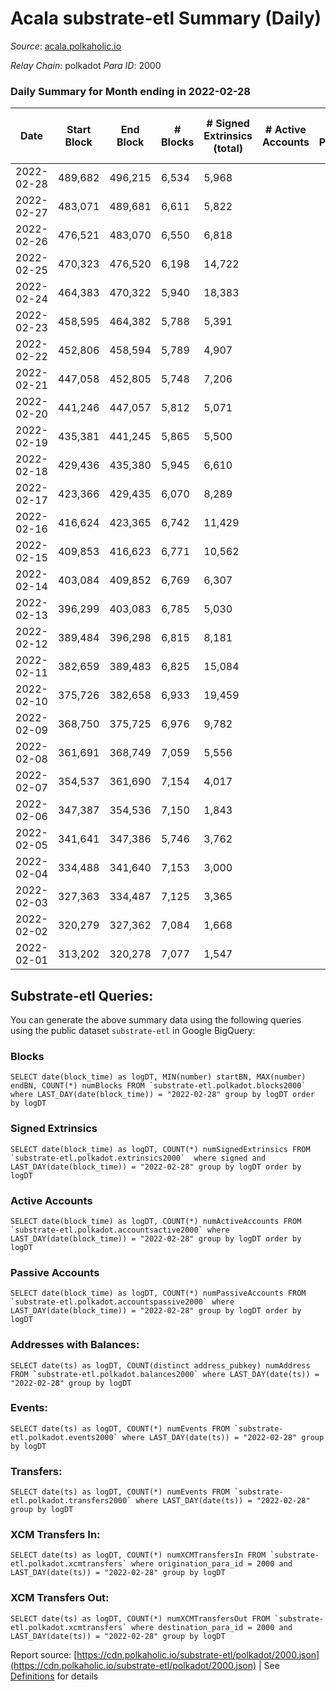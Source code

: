 # Acala substrate-etl Summary (Daily)

_Source_: [acala.polkaholic.io](https://acala.polkaholic.io)

*Relay Chain*: polkadot
*Para ID*: 2000



### Daily Summary for Month ending in 2022-02-28


| Date | Start Block | End Block | # Blocks | # Signed Extrinsics (total) | # Active Accounts | # Passive | # New | # Addresses with Balances | # Events | # Transfers | # XCM Transfers In | # XCM Transfers Out | Issues | 
| ---- | ----------- | --------- | -------- | --------------------------- | ----------------- | --------- | ----- | ------------------------- | -------- | ----------- | ------------------ | ------------------- | ------ |
| 2022-02-28 | 489,682 | 496,215 | 6,534 | 5,968 |  |  |  | 147,203 | 72,766 | 9,511 ($3,860,842.07) |   |   |  |
| 2022-02-27 | 483,071 | 489,681 | 6,611 | 5,822 |  |  |  | 146,874 | 71,157 | 9,200 ($3,126,468.12) |   |   |  |
| 2022-02-26 | 476,521 | 483,070 | 6,550 | 6,818 |  |  |  | 146,537 | 76,860 | 10,012 ($3,617,026.12) |   |   |  |
| 2022-02-25 | 470,323 | 476,520 | 6,198 | 14,722 |  |  |  | 146,141 | 119,389 | 14,786 ($6,574,895.58) |   |   |  |
| 2022-02-24 | 464,383 | 470,322 | 5,940 | 18,383 |  |  |  | 144,938 | 142,827 | 17,876 ($8,352,641.83) |   |   |  |
| 2022-02-23 | 458,595 | 464,382 | 5,788 | 5,391 |  |  |  | 143,820 | 66,104 | 9,194 ($3,897,179.25) |   |   |  |
| 2022-02-22 | 452,806 | 458,594 | 5,789 | 4,907 |  |  |  | 143,666 | 65,893 | 9,181 ($5,514,259.16) |   |   |  |
| 2022-02-21 | 447,058 | 452,805 | 5,748 | 7,206 |  |  |  | 143,492 | 79,831 | 11,656 ($10,747,783.68) |   |   |  |
| 2022-02-20 | 441,246 | 447,057 | 5,812 | 5,071 |  |  |  | 143,250 | 67,875 | 9,310 ($10,540,009.78) |   |   |  |
| 2022-02-19 | 435,381 | 441,245 | 5,865 | 5,500 |  |  |  | 143,083 | 71,696 | 9,990 ($5,322,813.64) |   |   |  |
| 2022-02-18 | 429,436 | 435,380 | 5,945 | 6,610 |  |  |  | 142,904 | 80,687 | 11,408 ($6,929,564.51) |   |   |  |
| 2022-02-17 | 423,366 | 429,435 | 6,070 | 8,289 |  |  |  | 142,659 | 93,488 | 13,802 ($7,908,543.33) |   |   |  |
| 2022-02-16 | 416,624 | 423,365 | 6,742 | 11,429 |  |  |  | 142,444 | 126,296 | 19,339 ($17,217,326.44) |   |   |  |
| 2022-02-15 | 409,853 | 416,623 | 6,771 | 10,562 |  |  |  | 142,179 | 107,738 | 13,871 ($10,274,563.30) |   |   |  |
| 2022-02-14 | 403,084 | 409,852 | 6,769 | 6,307 |  |  |  | 141,924 | 76,872 | 9,384 ($10,971,970.82) |   |   |  |
| 2022-02-13 | 396,299 | 403,083 | 6,785 | 5,030 |  |  |  | 141,758 | 70,512 | 8,512 ($2,826,084.99) |   |   |  |
| 2022-02-12 | 389,484 | 396,298 | 6,815 | 8,181 |  |  |  | 141,665 | 92,103 | 12,114 ($6,046,786.47) |   |   |  |
| 2022-02-11 | 382,659 | 389,483 | 6,825 | 15,084 |  |  |  | 141,538 | 148,624 | 21,217 ($37,487,825.77) |   |   |  |
| 2022-02-10 | 375,726 | 382,658 | 6,933 | 19,459 |  |  |  | 141,232 | 181,987 | 23,665 ($77,172,193.84) |   |   |  |
| 2022-02-09 | 368,750 | 375,725 | 6,976 | 9,782 |  |  |  | 140,787 | 95,670 | 8,488 ($7,964,443.68) |   |   |  |
| 2022-02-08 | 361,691 | 368,749 | 7,059 | 5,556 |  |  |  | 140,297 | 57,184 | 3,932 ($632,468.49) |   |   |  |
| 2022-02-07 | 354,537 | 361,690 | 7,154 | 4,017 |  |  |  | 139,955 | 41,840 | 2,679 ($4,052,444.72) |   |   |  |
| 2022-02-06 | 347,387 | 354,536 | 7,150 | 1,843 |  |  |  | 139,686 | 27,181 | 1,280 ($179,350.59) |   |   |  |
| 2022-02-05 | 341,641 | 347,386 | 5,746 | 3,762 |  |  |  |  | 625,201 | 118,762 ($396,307.59) |   |   |  |
| 2022-02-04 | 334,488 | 341,640 | 7,153 | 3,000 |  |  |  | 135,092 | 32,336 | 2,177 ($550,060.99) |   |   |  |
| 2022-02-03 | 327,363 | 334,487 | 7,125 | 3,365 |  |  |  | 134,872 | 34,117 | 2,648 ($459,684.98) |   |   |  |
| 2022-02-02 | 320,279 | 327,362 | 7,084 | 1,668 |  |  |  | 134,685 | 24,395 | 1,019 ($406,281.46) |   |   |  |
| 2022-02-01 | 313,202 | 320,278 | 7,077 | 1,547 |  |  |  | 134,571 | 23,145 | 811 ($357,194.84) |   |   |  |

## Substrate-etl Queries:
You can generate the above summary data using the following queries using the public dataset `substrate-etl` in Google BigQuery:


### Blocks
```
SELECT date(block_time) as logDT, MIN(number) startBN, MAX(number) endBN, COUNT(*) numBlocks FROM `substrate-etl.polkadot.blocks2000`  where LAST_DAY(date(block_time)) = "2022-02-28" group by logDT order by logDT
```


### Signed Extrinsics
```
SELECT date(block_time) as logDT, COUNT(*) numSignedExtrinsics FROM `substrate-etl.polkadot.extrinsics2000`  where signed and LAST_DAY(date(block_time)) = "2022-02-28" group by logDT order by logDT
```


### Active Accounts
```
SELECT date(block_time) as logDT, COUNT(*) numActiveAccounts FROM `substrate-etl.polkadot.accountsactive2000` where LAST_DAY(date(block_time)) = "2022-02-28" group by logDT order by logDT
```


### Passive Accounts
```
SELECT date(block_time) as logDT, COUNT(*) numPassiveAccounts FROM `substrate-etl.polkadot.accountspassive2000` where LAST_DAY(date(block_time)) = "2022-02-28" group by logDT order by logDT
```


### Addresses with Balances:
```
SELECT date(ts) as logDT, COUNT(distinct address_pubkey) numAddress FROM `substrate-etl.polkadot.balances2000` where LAST_DAY(date(ts)) = "2022-02-28" group by logDT
```


### Events:
```
SELECT date(ts) as logDT, COUNT(*) numEvents FROM `substrate-etl.polkadot.events2000` where LAST_DAY(date(ts)) = "2022-02-28" group by logDT
```


### Transfers:
```
SELECT date(ts) as logDT, COUNT(*) numEvents FROM `substrate-etl.polkadot.transfers2000` where LAST_DAY(date(ts)) = "2022-02-28" group by logDT
```


### XCM Transfers In:
```
SELECT date(ts) as logDT, COUNT(*) numXCMTransfersIn FROM `substrate-etl.polkadot.xcmtransfers` where origination_para_id = 2000 and LAST_DAY(date(ts)) = "2022-02-28" group by logDT
```


### XCM Transfers Out:
```
SELECT date(ts) as logDT, COUNT(*) numXCMTransfersOut FROM `substrate-etl.polkadot.xcmtransfers` where destination_para_id = 2000 and LAST_DAY(date(ts)) = "2022-02-28" group by logDT
```



Report source: [https://cdn.polkaholic.io/substrate-etl/polkadot/2000.json](https://cdn.polkaholic.io/substrate-etl/polkadot/2000.json) | See [Definitions](/DEFINITIONS.md) for details
